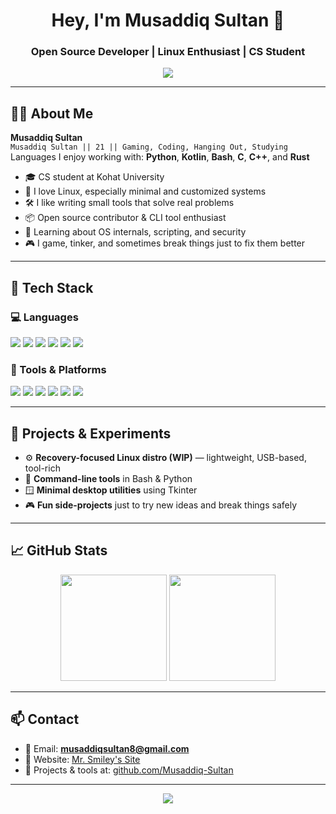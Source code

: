 <h1 align="center">Hey, I'm Musaddiq Sultan 👋</h1>
<h3 align="center">Open Source Developer | Linux Enthusiast | CS Student</h3>

<p align="center">
  <img src="https://readme-typing-svg.demolab.com?font=Fira+Code&pause=1000&color=58A6FF&center=true&width=500&lines=I+write+code+for+fun+and+learning.;Linux+nerd+with+a+terminal+habit.;Always+building+something+small+or+breaking+something+big."/>
</p>

---

## 🧑‍💻 About Me

**Musaddiq Sultan**  
`Musaddiq Sultan || 21 || Gaming, Coding, Hanging Out, Studying`  
Languages I enjoy working with: **Python**, **Kotlin**, **Bash**, **C**, **C++**, and **Rust**

- 🎓 CS student at Kohat University  
- 🐧 I love Linux, especially minimal and customized systems  
- 🛠 I like writing small tools that solve real problems  
- 📦 Open source contributor & CLI tool enthusiast  
- 🤖 Learning about OS internals, scripting, and security  
- 🎮 I game, tinker, and sometimes break things just to fix them better

---

## 🧰 Tech Stack

### 💻 Languages
<p>
  <img src="https://img.shields.io/badge/Python-3776AB?style=flat&logo=python&logoColor=white" />
  <img src="https://img.shields.io/badge/Kotlin-7F52FF?style=flat&logo=kotlin&logoColor=white" />
  <img src="https://img.shields.io/badge/Bash-121011?style=flat&logo=gnu-bash&logoColor=white" />
  <img src="https://img.shields.io/badge/C-00599C?style=flat&logo=c&logoColor=white" />
  <img src="https://img.shields.io/badge/C++-00599C?style=flat&logo=c%2B%2B&logoColor=white" />
  <img src="https://img.shields.io/badge/Rust-000000?style=flat&logo=rust&logoColor=white" />
</p>

### 🧪 Tools & Platforms
<p>
  <img src="https://img.shields.io/badge/Linux-FCC624?style=flat&logo=linux&logoColor=black" />
  <img src="https://img.shields.io/badge/Tkinter-FFCA28?style=flat&logo=python&logoColor=black" />
  <img src="https://img.shields.io/badge/MySQL-4479A1?style=flat&logo=mysql&logoColor=white" />
  <img src="https://img.shields.io/badge/FastAPI-009688?style=flat&logo=fastapi&logoColor=white" />
  <img src="https://img.shields.io/badge/Git-F05032?style=flat&logo=git&logoColor=white" />
  <img src="https://img.shields.io/badge/Vim-019733?style=flat&logo=vim&logoColor=white" />
</p>

---

## 📂 Projects & Experiments

- ⚙️ **Recovery-focused Linux distro (WIP)** — lightweight, USB-based, tool-rich  
- 🧰 **Command-line tools** in Bash & Python  
- 🪟 **Minimal desktop utilities** using Tkinter  
- 🎮 **Fun side-projects** just to try new ideas and break things safely

---

## 📈 GitHub Stats

<p align="center">
  <img src="https://github-readme-stats.vercel.app/api?username=Musaddiq-Sultan&show_icons=true&hide_rank=true&theme=github_dark" height="170" />
  <img src="https://github-readme-streak-stats.herokuapp.com/?user=Musaddiq-Sultan&theme=github-dark-blue" height="170" />
</p>

---

## 📫 Contact

- 📧 Email: **musaddiqsultan8@gmail.com**  
- 🔗 Website: [Mr. Smiley's Site](https://smileysite.netlify.app)  
- 🐧 Projects & tools at: [github.com/Musaddiq-Sultan](https://github.com/Musaddiq-Sultan)

---

<p align="center">
  <img src="https://komarev.com/ghpvc/?username=Musaddiq-Sultan&label=Profile+Views&color=gray" />
</p>

